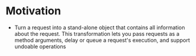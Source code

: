 # Motivation

- Turn a request into a stand-alone object that contains all information about the request. This transformation lets you pass requests as a method arguments, delay or queue a request's execution, and support undoable operations